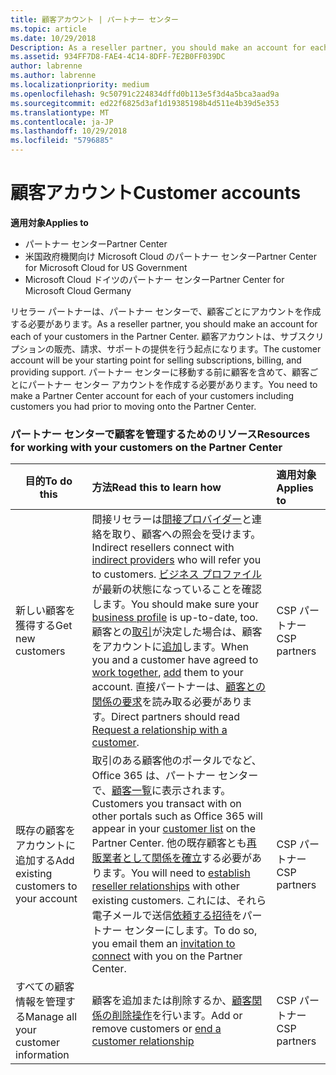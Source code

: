 ```yaml
---
title: 顧客アカウント | パートナー センター
ms.topic: article
ms.date: 10/29/2018
Description: As a reseller partner, you should make an account for each of your customers in Partner Center. The customer account will be your starting point for selling subscriptions, billing, and providing support.
ms.assetid: 934FF7D8-FAE4-4C14-8DFF-7E2B0FF039DC
author: labrenne
ms.author: labrenne
ms.localizationpriority: medium
ms.openlocfilehash: 9c50791c224834dffd0b113e5f3d4a5bca3aad9a
ms.sourcegitcommit: ed22f6825d3af1d19385198b4d511e4b39d5e353
ms.translationtype: MT
ms.contentlocale: ja-JP
ms.lasthandoff: 10/29/2018
ms.locfileid: "5796885"
---
```

# <a name="customer-accounts"></a><span data-ttu-id="1a75d-102">顧客アカウント</span><span class="sxs-lookup"><span data-stu-id="1a75d-102">Customer accounts</span></span>

**<span data-ttu-id="1a75d-103">適用対象</span><span class="sxs-lookup"><span data-stu-id="1a75d-103">Applies to</span></span>**

-  <span data-ttu-id="1a75d-104">パートナー センター</span><span class="sxs-lookup"><span data-stu-id="1a75d-104">Partner Center</span></span>
-  <span data-ttu-id="1a75d-105">米国政府機関向け Microsoft Cloud のパートナー センター</span><span class="sxs-lookup"><span data-stu-id="1a75d-105">Partner Center for Microsoft Cloud for US Government</span></span>
-  <span data-ttu-id="1a75d-106">Microsoft Cloud ドイツのパートナー センター</span><span class="sxs-lookup"><span data-stu-id="1a75d-106">Partner Center for Microsoft Cloud Germany</span></span>

<span data-ttu-id="1a75d-107">リセラー パートナーは、パートナー センターで、顧客ごとにアカウントを作成する必要があります。</span><span class="sxs-lookup"><span data-stu-id="1a75d-107">As a reseller partner, you should make an account for each of your customers in the Partner Center.</span></span> <span data-ttu-id="1a75d-108">顧客アカウントは、サブスクリプションの販売、請求、サポートの提供を行う起点になります。</span><span class="sxs-lookup"><span data-stu-id="1a75d-108">The customer account will be your starting point for selling subscriptions, billing, and providing support.</span></span> <span data-ttu-id="1a75d-109">パートナー センターに移動する前に顧客を含めて、顧客ごとにパートナー センター アカウントを作成する必要があります。</span><span class="sxs-lookup"><span data-stu-id="1a75d-109">You need to make a Partner Center account for each of your customers including customers you had prior to moving onto the Partner Center.</span></span>

### <a name="resources-for-working-with-your-customers-on-the-partner-center"></a><span data-ttu-id="1a75d-110">パートナー センターで顧客を管理するためのリソース</span><span class="sxs-lookup"><span data-stu-id="1a75d-110">Resources for working with your customers on the Partner Center</span></span>

|**<span data-ttu-id="1a75d-111">目的</span><span class="sxs-lookup"><span data-stu-id="1a75d-111">To do this</span></span>**   |**<span data-ttu-id="1a75d-112">方法</span><span class="sxs-lookup"><span data-stu-id="1a75d-112">Read this to learn how</span></span>**   |**<span data-ttu-id="1a75d-113">適用対象</span><span class="sxs-lookup"><span data-stu-id="1a75d-113">Applies to</span></span>**|
|-----------------|:----------------------------|:--------------|
|<span data-ttu-id="1a75d-114">新しい顧客を獲得する</span><span class="sxs-lookup"><span data-stu-id="1a75d-114">Get new customers</span></span>|<span data-ttu-id="1a75d-115">間接リセラーは[間接プロバイダー](indirect-reseller-tasks-in-partner-center.md)と連絡を取り、顧客への照会を受けます。</span><span class="sxs-lookup"><span data-stu-id="1a75d-115">Indirect resellers connect with [indirect providers](indirect-reseller-tasks-in-partner-center.md) who will refer you to customers.</span></span> <span data-ttu-id="1a75d-116">[ビジネス プロファイル](create-a-marketing-profile.md)が最新の状態になっていることを確認します。</span><span class="sxs-lookup"><span data-stu-id="1a75d-116">You should make sure your [business profile](create-a-marketing-profile.md) is up-to-date, too.</span></span> <span data-ttu-id="1a75d-117">顧客との[取引](responding-to-referrals.md)が決定した場合は、顧客をアカウントに[追加](add-a-new-customer.md)します。</span><span class="sxs-lookup"><span data-stu-id="1a75d-117">When you and a customer have agreed to [work together](responding-to-referrals.md), [add](add-a-new-customer.md) them to your account.</span></span> <span data-ttu-id="1a75d-118">直接パートナーは、[顧客との関係の要求](request-a-relationship-with-a-customer.md)を読み取る必要があります。</span><span class="sxs-lookup"><span data-stu-id="1a75d-118">Direct partners should read [ Request a relationship with a customer](request-a-relationship-with-a-customer.md).</span></span>|<span data-ttu-id="1a75d-119">CSP パートナー</span><span class="sxs-lookup"><span data-stu-id="1a75d-119">CSP partners</span></span>|
|<span data-ttu-id="1a75d-120">既存の顧客をアカウントに追加する</span><span class="sxs-lookup"><span data-stu-id="1a75d-120">Add existing customers to your account</span></span>   | <span data-ttu-id="1a75d-121">取引のある顧客他のポータルでなど、Office 365 は、パートナー センターで、[顧客一覧](see-your-customer-list.md)に表示されます。</span><span class="sxs-lookup"><span data-stu-id="1a75d-121">Customers you transact with on other portals such as Office 365 will appear in your [customer list](see-your-customer-list.md) on the Partner Center.</span></span> <span data-ttu-id="1a75d-122">他の既存顧客とも[再販業者として関係を確立](indirect-reseller-tasks-in-partner-center.md)する必要があります。</span><span class="sxs-lookup"><span data-stu-id="1a75d-122">You will need to [establish reseller relationships](indirect-reseller-tasks-in-partner-center.md) with other existing customers.</span></span> <span data-ttu-id="1a75d-123">これには、それら電子メールで送信[依頼する招待](responding-to-referrals.md)をパートナー センターにします。</span><span class="sxs-lookup"><span data-stu-id="1a75d-123">To do so, you email them an [invitation to connect](responding-to-referrals.md) with you on the Partner Center.</span></span>   | <span data-ttu-id="1a75d-124">CSP パートナー</span><span class="sxs-lookup"><span data-stu-id="1a75d-124">CSP partners</span></span>   |
|<span data-ttu-id="1a75d-125">すべての顧客情報を管理する</span><span class="sxs-lookup"><span data-stu-id="1a75d-125">Manage all your customer information</span></span>   | <span data-ttu-id="1a75d-126">顧客を追加または削除するか、[顧客関係の削除操作](remove-a-relationship.md)を行います。</span><span class="sxs-lookup"><span data-stu-id="1a75d-126">Add or remove customers or [end a customer relationship](remove-a-relationship.md)</span></span>|   <span data-ttu-id="1a75d-127">CSP パートナー</span><span class="sxs-lookup"><span data-stu-id="1a75d-127">CSP partners</span></span> |